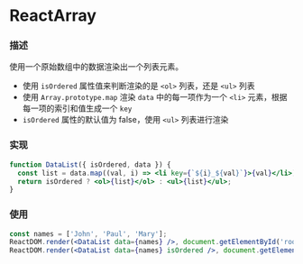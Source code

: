 # ReactArray

### 描述

使用一个原始数组中的数据渲染出一个列表元素。

* 使用 `isOrdered` 属性值来判断渲染的是 `<ol>` 列表，还是 `<ul>` 列表
* 使用 `Array.prototype.map` 渲染 `data` 中的每一项作为一个 `<li>` 元素，根据每一项的索引和值生成一个 `key`
* `isOrdered` 属性的默认值为 false，使用 `<ul>` 列表进行渲染

### 实现

```jsx
function DataList({ isOrdered, data }) {
  const list = data.map((val, i) => <li key={`${i}_${val}`}>{val}</li>);
  return isOrdered ? <ol>{list}</ol> : <ul>{list}</ul>;
}
```

### 使用

```jsx
const names = ['John', 'Paul', 'Mary'];
ReactDOM.render(<DataList data={names} />, document.getElementById('root'));
ReactDOM.render(<DataList data={names} isOrdered />, document.getElementById('root'));
```
